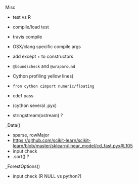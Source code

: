 
Misc
* test vs R

* compile/load test

* travis compile

* OSX/clang specific compile args

* add except + to constructors

* `@boundscheck` and `@wraparound`

* Cython profiling yellow lines)

* `from cython cimport numeric/floating`

* cdef pass

* (cython several .pyx)

* stringstream(ostream) ?

_Data()
* sparse, rowMajor
* https://github.com/scikit-learn/scikit-learn/blob/master/sklearn/linear_model/cd_fast.pyx#L105
* input check
* .sort() ?

_ForestOptions()
* input check (R NULL vs python?)
